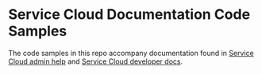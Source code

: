 # Service Cloud Documentation Code Samples

The code samples in this repo accompany documentation found in [Service Cloud admin help](https://help.salesforce.com/articleView?id=service_cloud.htm&type=5) and [Service Cloud developer docs](https://developer.salesforce.com/developer-centers/service-cloud/sdk/).
